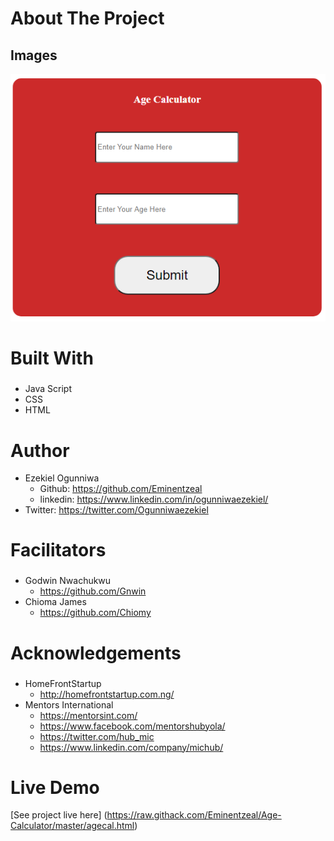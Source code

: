 # About The Project
## 
## Images
![welcome interface.](ageCal2.png "This is the welcome interface")
## 

# Built With
### 
* Java Script
* CSS
* HTML

# Author
* Ezekiel Ogunniwa
    * Github: https://github.com/Eminentzeal
    * linkedin: https://www.linkedin.com/in/ogunniwaezekiel/
* Twitter: https://twitter.com/Ogunniwaezekiel

# Facilitators
###
* Godwin Nwachukwu
    * https://github.com/Gnwin
* Chioma James
    * https://github.com/Chiomy

# Acknowledgements
### 
* HomeFrontStartup
    * http://homefrontstartup.com.ng/
* Mentors International
    * https://mentorsint.com/
    * https://www.facebook.com/mentorshubyola/
    * https://twitter.com/hub_mic
    * https://www.linkedin.com/company/michub/
    


# Live Demo
[See project live here] (https://raw.githack.com/Eminentzeal/Age-Calculator/master/agecal.html)
